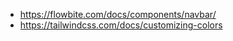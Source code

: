 - https://flowbite.com/docs/components/navbar/
- https://tailwindcss.com/docs/customizing-colors

<!-- import Link from 'next/link';

const TaskLink = ({ id }) => (
  <Link href={`/task/${id}`}>
    <a>View Task</a>
  </Link>
); -->
